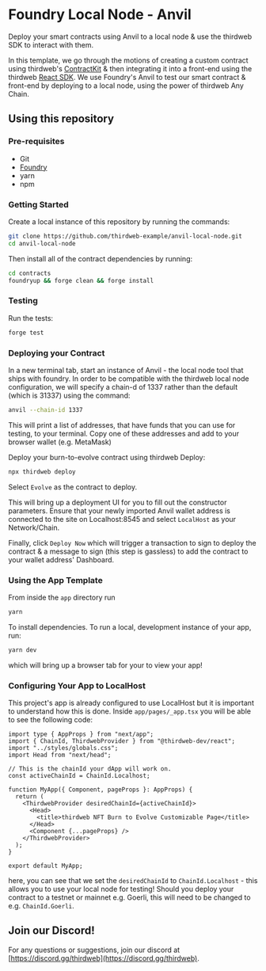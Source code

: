 # Foundry Local Node - Anvil 

Deploy your smart contracts using Anvil to a local node & use the thirdweb SDK to interact with them.

In this template, we go through the motions of creating a custom contract using thirdweb's [ContractKit](https://thirdweb.com/contractkit) & then integrating it into a front-end using the thirdweb [React SDK](https://thirdweb.com/sdk). We use Foundry's Anvil to test our smart contract & front-end by deploying to a local node, using the power of thirdweb Any Chain.

## Using this repository

### Pre-requisites 

- Git
- [Foundry](https://book.getfoundry.sh/)
- yarn
- npm

### Getting Started

Create a local instance of this repository by running the commands:

```bash
git clone https://github.com/thirdweb-example/anvil-local-node.git
cd anvil-local-node
```

Then install all of the contract dependencies by running:

```bash
cd contracts
foundryup && forge clean && forge install
```

### Testing 

Run the tests:

```bash
forge test
```

### Deploying your Contract 

In a new terminal tab, start an instance of Anvil - the local node tool that ships with foundry. In order to be compatible with the thirdweb local node configuration, we will specify a chain-d of 1337 rather than the default (which is 31337) using the command:

```bash
anvil --chain-id 1337
```

This will print a list of addresses, that have funds that you can use for testing, to your terminal. Copy one of these addresses and add to your browser wallet (e.g. MetaMask)

Deploy your burn-to-evolve contract using thirdweb Deploy:

```bash
npx thirdweb deploy
```

Select `Evolve` as the contract to deploy.

This will bring up a deployment UI for you to fill out the constructor parameters. Ensure that your newly imported Anvil wallet address is connected to the site on Localhost:8545 and select `LocalHost` as your Network/Chain. 

Finally, click `Deploy Now` which will trigger a transaction to sign to deploy the contract & a message to sign (this step is gassless) to add the contract to your wallet address' Dashboard.

### Using the App Template

From inside the `app` directory run

```bash
yarn 
```

To install dependencies. To run a local, development instance of your app, run:

```bash
yarn dev
```

which will bring up a browser tab for your to view your app!

### Configuring Your App to LocalHost

This project's app is already configured to use LocalHost but it is important to understand how this is done. Inside `app/pages/_app.tsx` you will be able to see the following code:

```tsx
import type { AppProps } from "next/app";
import { ChainId, ThirdwebProvider } from "@thirdweb-dev/react";
import "../styles/globals.css";
import Head from "next/head";

// This is the chainId your dApp will work on.
const activeChainId = ChainId.Localhost;

function MyApp({ Component, pageProps }: AppProps) {
  return (
    <ThirdwebProvider desiredChainId={activeChainId}>
      <Head>
        <title>thirdweb NFT Burn to Evolve Customizable Page</title>
      </Head>
      <Component {...pageProps} />
    </ThirdwebProvider>
  );
}

export default MyApp;
```

here, you can see that we set the `desiredChainId` to `ChainId.Localhost` - this allows you to use your local node for testing! Should you deploy your contract to a testnet or mainnet e.g. Goerli, this will need to be changed to e.g. `ChainId.Goerli`. 

## Join our Discord!

For any questions or suggestions, join our discord at [https://discord.gg/thirdweb](https://discord.gg/thirdweb).
